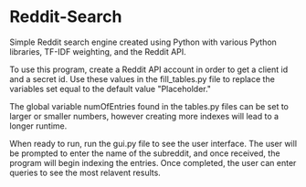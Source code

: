 # Reddit-Search
Simple Reddit search engine created using Python with various Python libraries, TF-IDF weighting, and the Reddit API.

To use this program, create a Reddit API account in order to get a client id and a secret id. Use these values in the fill_tables.py file to replace the variables set equal to the default value "Placeholder."

The global variable numOfEntries found in the tables.py files can be set to larger or smaller numbers, however creating more indexes will lead to a longer runtime.

When ready to run, run the gui.py file to see the user interface. The user will be prompted to enter the name of the subreddit, and once received, the program will begin indexing the entries. Once completed, the user can enter queries to see the most relavent results.
